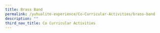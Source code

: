 ```yaml
---
title: Brass Band
permalink: /yuhualite-experience/Co-Curricular-Activities/brass-band
description: ""
third_nav_title: Co Curricular Activities
---
```

